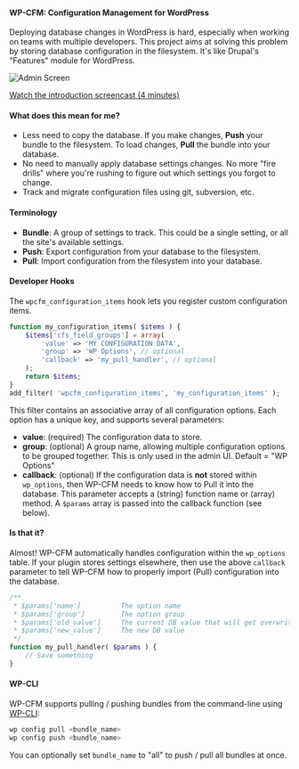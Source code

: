 #### WP-CFM: Configuration Management for WordPress

Deploying database changes in WordPress is hard, especially when working on teams with multiple developers. This project aims at solving this problem by storing database configuration in the filesystem. It's like Drupal's "Features" module for WordPress.

![Admin Screen](http://i.imgur.com/opQhDUa.png)

[Watch the introduction screencast (4 minutes)](http://screencast.com/t/HGmkd8S44P7s)

#### What does this mean for me?

* Less need to copy the database. If you make changes, **Push** your bundle to the filesystem. To load changes, **Pull** the bundle into your database.
* No need to manually apply database settings changes. No more "fire drills" where you're rushing to figure out which settings you forgot to change.
* Track and migrate configuration files using git, subversion, etc.

#### Terminology

* **Bundle**: A group of settings to track. This could be a single setting, or all the site's available settings.
* **Push**: Export configuration from your database to the filesystem.
* **Pull**: Import configuration from the filesystem into your database.

#### Developer Hooks

The `wpcfm_configuration_items` hook lets you register custom configuration items.

```php
function my_configuration_items( $items ) {
    $items['cfs_field_groups'] = array(
        'value' => 'MY CONFIGURATION DATA',
        'group' => 'WP Options', // optional
        'callback' => 'my_pull_handler', // optional
    );
    return $items;
}
add_filter( 'wpcfm_configuration_items', 'my_configuration_items' );
```

This filter contains an associative array of all configuration options. Each option has a unique key, and supports several parameters:

* **value**: (required) The configuration data to store.
* **group**: (optional) A group name, allowing multiple configuration options to be grouped together. This is only used in the admin UI. Default = "WP Options"
* **callback**: (optional) If the configuration data is **not** stored within `wp_options`, then WP-CFM needs to know how to Pull it into the database. This parameter accepts a (string) function name or (array) method. A `$params` array is passed into the callback function (see below).

#### Is that it?

Almost! WP-CFM automatically handles configuration within the `wp_options` table. If your plugin stores settings elsewhere, then use the above `callback` parameter to tell WP-CFM how to properly import (Pull) configuration into the database.

```php
/**
 * $params['name']          The option name
 * $params['group']         The option group
 * $params['old_value']     The current DB value that will get overwritten
 * $params['new_value']     The new DB value
 */
function my_pull_handler( $params ) {
    // Save something
}
```

#### WP-CLI

WP-CFM supports pulling / pushing bundles from the command-line using [WP-CLI](http://wp-cli.org/):

```php
wp config pull <bundle_name>
wp config push <bundle_name>
```

You can optionally set `bundle_name` to "all" to push / pull all bundles at once.
